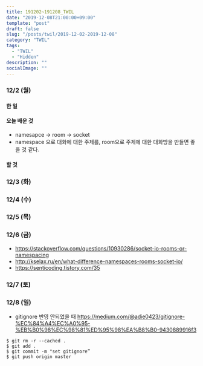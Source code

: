 ```yaml
---
title: 191202~191208_TWIL
date: "2019-12-08T21:00:00+09:00"
template: "post"
draft: false
slug: "/posts/twil/2019-12-02-2019-12-08"
category: "TWIL"
tags:
  - "TWIL"
  - "Hidden"
description: ""
socialImage: ""
---
```


### 12/2 (월)

#### 한 일


#### 오늘 배운 것

- namesapce -> room -> socket
- namespace 으로 대화에 대한 주제를, room으로 주제에 대한 대화방을 만들면 좋을 것 같다.

#### 할 것


### 12/3 (화)


### 12/4 (수)


### 12/5 (목)


### 12/6 (금)

- https://stackoverflow.com/questions/10930286/socket-io-rooms-or-namespacing
- http://kselax.ru/en/what-difference-namespaces-rooms-socket-io/
- https://senticoding.tistory.com/35


### 12/7 (토)


### 12/8 (일)

- gitignore 반영 안되었을 때
https://medium.com/@adie0423/gitignore-%EC%84%A4%EC%A0%95-%EB%B0%98%EC%98%81%ED%95%98%EA%B8%B0-9430889916f3 

~~~
$ git rm -r --cached .  
$ git add .  
$ git commit -m "set gitignore”  
$ git push origin master  
~~~
